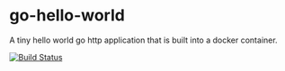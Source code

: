 # go-hello-world
A tiny hello world go http application that is built into a docker container.

[![Build Status](https://travis-ci.org/willejs/go-hello-world.svg?branch=master)](https://travis-ci.org/willejs/go-hello-world)

